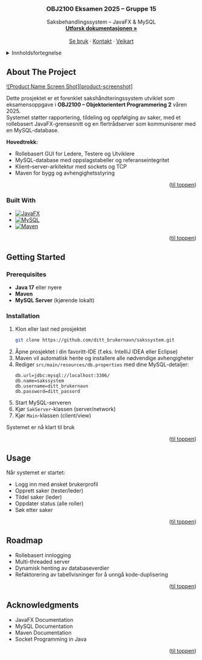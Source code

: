 <!-- PROJECT LOGO --> 
<br />
<div align="center">

  <h3 align="center">OBJ2100 Eksamen 2025 – Gruppe 15</h3>

  <p align="center">
    Saksbehandlingssystem – JavaFX & MySQL
    <br />
    <a href="#about-the-project"><strong>Utforsk dokumentasjonen »</strong></a>
    <br />
    <br />
    <a href="#usage">Se bruk</a>
    &middot;
    <a href="#contact">Kontakt</a>
    &middot;
    <a href="#roadmap">Veikart</a>
  </p>
</div>

<!-- TABLE OF CONTENTS -->
<details>
  <summary>Innholdsfortegnelse</summary>
  <ol>
    <li>
      <a href="#about-the-project">Om prosjektet</a>
      <ul>
        <li><a href="#built-with">Bygget med</a></li>
      </ul>
    </li>
    <li>
      <a href="#getting-started">Komme i gang</a>
      <ul>
        <li><a href="#prerequisites">Forutsetninger</a></li>
        <li><a href="#installation">Installasjon</a></li>
      </ul>
    </li>
    <li><a href="#usage">Bruk</a></li>
    <li><a href="#roadmap">Veikart</a></li>
    <li><a href="#contributing">Bidrag</a></li>
    <li><a href="#license">Lisens</a></li>
    <li><a href="#contact">Kontakt</a></li>
    <li><a href="#acknowledgments">Takk til</a></li>
  </ol>
</details>

<!-- ABOUT THE PROJECT -->
## About The Project

[![Product Name Screen Shot][product-screenshot]](#)

Dette prosjektet er et forenklet sakshåndteringssystem utviklet som eksamensoppgave i **OBJ2100 – Objektorientert Programmering 2** våren 2025.  
Systemet støtter rapportering, tildeling og oppfølging av saker, med et rollebasert JavaFX-grensesnitt og en flertrådserver som kommuniserer med en MySQL-database.

**Hovedtrekk:**
* Rollebasert GUI for Ledere, Testere og Utviklere
* MySQL-database med oppslagstabeller og referanseintegritet
* Klient–server-arkitektur med sockets og TCP
* Maven for bygg og avhengighetsstyring

<p align="right">(<a href="#readme-top">til toppen</a>)</p>

### Built With

* [![JavaFX](https://img.shields.io/badge/JavaFX-blue.svg?style=for-the-badge)](https://openjfx.io/)
* [![MySQL](https://img.shields.io/badge/MySQL-005C84?style=for-the-badge&logo=mysql&logoColor=white)](https://www.mysql.com/)
* [![Maven](https://img.shields.io/badge/Maven-C71A36?style=for-the-badge&logo=apachemaven&logoColor=white)](https://maven.apache.org/)

<p align="right">(<a href="#readme-top">til toppen</a>)</p>

<!-- GETTING STARTED -->
## Getting Started

### Prerequisites
- **Java 17** eller nyere
- **Maven**
- **MySQL Server** (kjørende lokalt)

### Installation

1. Klon eller last ned prosjektet
   ```sh
   git clone https://github.com/ditt_brukernavn/sakssystem.git
   ```
2. Åpne prosjektet i din favoritt-IDE (f.eks. IntelliJ IDEA eller Eclipse)
3. Maven vil automatisk hente og installere alle nødvendige avhengigheter
4. Rediger `src/main/resources/db.properties` med dine MySQL-detaljer:
   ```properties
   db.url=jdbc:mysql://localhost:3306/
   db.name=sakssystem
   db.username=ditt_brukernavn
   db.password=ditt_passord
   ```
5. Start MySQL-serveren
6. Kjør `SakServer`-klassen (server/network)
7. Kjør `Main`-klassen (client/view)

Systemet er nå klart til bruk

<p align="right">(<a href="#readme-top">til toppen</a>)</p>

<!-- USAGE -->
## Usage
Når systemet er startet:
- Logg inn med ønsket brukerprofil
- Opprett saker (tester/leder)
- Tildel saker (leder)
- Oppdater status (alle roller)
- Søk etter saker

<p align="right">(<a href="#readme-top">til toppen</a>)</p>

<!-- ROADMAP -->
## Roadmap
- Rollebasert innlogging
- Multi-threaded server
- Dynamisk henting av databaseverdier
- Refaktorering av tabellvisninger for å unngå kode-duplisering

<p align="right">(<a href="#readme-top">til toppen</a>)</p>


<!-- ACKNOWLEDGMENTS -->
## Acknowledgments
- JavaFX Documentation
- MySQL Documentation
- Maven Documentation
- Socket Programming in Java

<p align="right">(<a href="#readme-top">til toppen</a>)</p>

<!-- MARKDOWN LINKS & IMAGES -->
